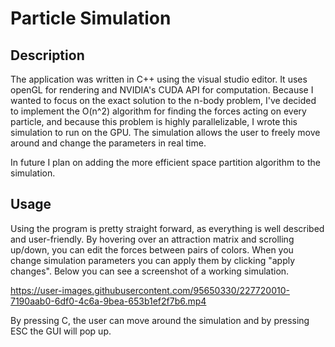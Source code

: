 # Particle Simulation

## Description

The application was written in C++ using the visual studio editor. It uses openGL for rendering and NVIDIA's CUDA API for computation. Because I wanted to focus on the exact solution to the n-body problem, I've decided to implement the O(n^2) algorithm for finding the forces acting on every particle, and because this problem is highly parallelizable, I wrote this simulation to run on the GPU. The simulation allows the user to freely move around and change the parameters in real time.

In future I plan on adding the more efficient space partition algorithm to the simulation. 

## Usage

Using the program is pretty straight forward, as everything is well described and user-friendly. By hovering over an attraction matrix and scrolling up/down, you can edit the forces between pairs of colors. When you change simulation parameters you can apply them by clicking "apply changes".  Below you can see a screenshot of a working simulation.



https://user-images.githubusercontent.com/95650330/227720010-7190aab0-6df0-4c6a-9bea-653b1ef2f7b6.mp4



By pressing C, the user can move around the simulation and by pressing ESC the GUI will pop up.
